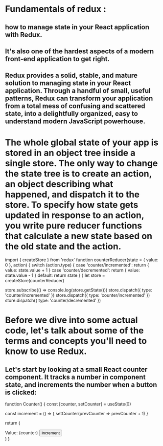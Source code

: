 # Fundamentals of redux :
## how to manage state in your React application with Redux.
## It's also one of the hardest aspects of a modern front-end application to get right.
## Redux provides a solid, stable, and mature solution to managing state in your React application. Through a handful of small, useful patterns, Redux can transform your application from a total mess of confusing and scattered state, into a delightfully organized, easy to understand modern JavaScript powerhouse.


# The whole global state of your app is stored in an object tree inside a single store. The only way to change the state tree is to create an action, an object describing what happened, and dispatch it to the store. To specify how state gets updated in response to an action, you write pure reducer functions that calculate a new state based on the old state and the action.

import { createStore } from 'redux'
function counterReducer(state = { value: 0 }, action) {
  switch (action.type) {
    case 'counter/incremented':
      return { value: state.value + 1 }
    case 'counter/decremented':
      return { value: state.value - 1 }
    default:
      return state
  }
}
let store = createStore(counterReducer)

store.subscribe(() => console.log(store.getState()))
store.dispatch({ type: 'counter/incremented' })
store.dispatch({ type: 'counter/incremented' })
store.dispatch({ type: 'counter/decremented' })


# Before we dive into some actual code, let's talk about some of the terms and concepts you'll need to know to use Redux.
## Let's start by looking at a small React counter component. It tracks a number in component state, and increments the number when a button is clicked:
function Counter() {
  const [counter, setCounter] = useState(0)

  const increment = () => {
    setCounter(prevCounter => prevCounter + 1)
  }

  return (
    <div>
      Value: {counter} <button onClick={increment}>Increment</button>
    </div>
  )
}
